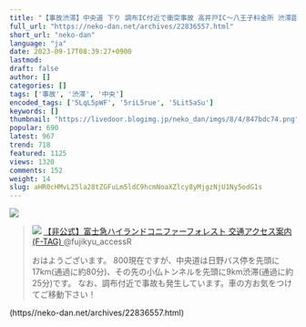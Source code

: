 ```yaml
---
title: "【事故渋滞】中央道 下り 調布IC付近で衝突事故 高井戸IC〜八王子料金所 渋滞距離 17.0km "
full_url: "https://neko-dan.net/archives/22836557.html"
short_url: "neko-dan"
language: "ja"
date: 2023-09-17T08:39:27+0900
lastmod: 
draft: false
author: []
categories: []
tags: ['事故', '渋滞', '中央']
encoded_tags: ['5LqL5pWF', '5riL5rue', '5Lit5aSu']
keywords: []
thumbnail: "https://livedoor.blogimg.jp/neko_dan/imgs/8/4/847bdc74.png"
popular: 690
latest: 967
trend: 718
featured: 1125
views: 1320
comments: 152
weight: 14
slug: aHR0cHMvL25la28tZGFuLm5ldC9hcmNoaXZlcy8yMjgzNjU1Ny5odG1s
---
```


![](https://livedoor.blogimg.jp/neko_dan/imgs/8/4/847bdc74.png)

<blockquote id='twibodyEdYnuUzA9K'> <p> <img src='https//livedoor.blogimg.jp/neko_dan/imgs/a/7/a7863dae.jpg'> <a href='https//twitter.com/fujikyu_accessR/status/1703184927402189294' target='_blank'>【非公式】富士急ハイランドコニファーフォレスト 交通アクセス案内(F-TAG) </a> @fujikyu_accessR </p> <p id='twitextEdYnuUzA9K'> おはようございます。 800現在ですが、中央道は日野バス停を先頭に17km(通過に約80分)、その先の小仏トンネルを先頭に9km渋滞(通過に約25分)です。 なお、調布付近で事故も発生しています。車の方お気をつけてご移動下さい！ </p> </blockquote> 

(https//neko-dan.net/archives/22836557.html)
